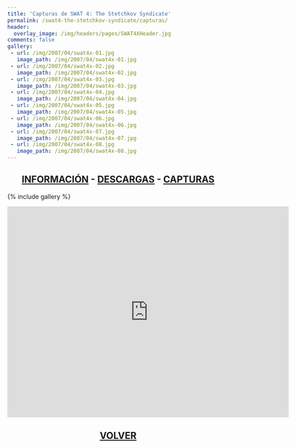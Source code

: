 ```yaml
---
title: 'Capturas de SWAT 4: The Stetchkov Syndicate'
permalink: /swat4-the-stetchkov-syndicate/capturas/
header:
  overlay_image: /img/headers/pages/SWAT4XHeader.jpg
comments: false
gallery:
 - url: /img/2007/04/swat4x-01.jpg
   image_path: /img/2007/04/swat4x-01.jpg
 - url: /img/2007/04/swat4x-02.jpg
   image_path: /img/2007/04/swat4x-02.jpg
 - url: /img/2007/04/swat4x-03.jpg
   image_path: /img/2007/04/swat4x-03.jpg
 - url: /img/2007/04/swat4x-04.jpg
   image_path: /img/2007/04/swat4x-04.jpg
 - url: /img/2007/04/swat4x-05.jpg
   image_path: /img/2007/04/swat4x-05.jpg
 - url: /img/2007/04/swat4x-06.jpg
   image_path: /img/2007/04/swat4x-06.jpg
 - url: /img/2007/04/swat4x-07.jpg
   image_path: /img/2007/04/swat4x-07.jpg
 - url: /img/2007/04/swat4x-08.jpg
   image_path: /img/2007/04/swat4x-08.jpg
---
```

<h2 style="text-align: center;"><strong><a href="/swat4-the-stetchkov-syndicate/informacion/">INFORMACIÓN</a> - <a href="/swat4-the-stetchkov-syndicate/descargar/">DESCARGAS</a> - <a href="/swat4-the-stetchkov-syndicate/capturas/">CAPTURAS</a></strong></h2>

{% include gallery %}

<center><iframe width="640" height="480" src="https://www.youtube-nocookie.com/embed/CrarQ3syDo8?rel=0" frameborder="0" allow="accelerometer; autoplay; encrypted-media; gyroscope; picture-in-picture" allowfullscreen></iframe></center>

<h2 style="text-align: center;"><strong><a href="/swat4-the-stetchkov-syndicate/">VOLVER</a></strong></h2>
